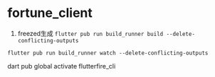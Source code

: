 # fortune_client

1. freezed生成
`flutter pub run build_runner build --delete-conflicting-outputs`

`flutter pub run build_runner watch --delete-conflicting-outputs`


dart pub global activate flutterfire_cli



